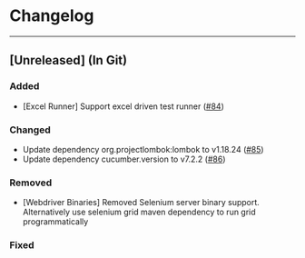 # Changelog

----
## [Unreleased] (In Git)

### Added
*  [Excel Runner] Support excel driven test runner ([#84](https://github.com/selcukes/selcukes-java/pull/84))

### Changed
* Update dependency org.projectlombok:lombok to v1.18.24 ([#85](https://github.com/selcukes/selcukes-java/pull/85))
* Update dependency cucumber.version to v7.2.2 ([#86](https://github.com/selcukes/selcukes-java/pull/86))

### Removed
*  [Webdriver Binaries] Removed Selenium server binary support. Alternatively use selenium grid maven dependency to run grid programmatically

### Fixed
